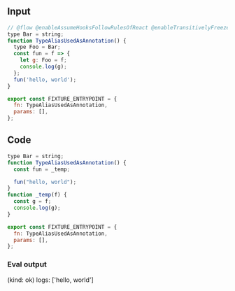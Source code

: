 
## Input

```javascript
// @flow @enableAssumeHooksFollowRulesOfReact @enableTransitivelyFreezeFunctionExpressions
type Bar = string;
function TypeAliasUsedAsAnnotation() {
  type Foo = Bar;
  const fun = f => {
    let g: Foo = f;
    console.log(g);
  };
  fun('hello, world');
}

export const FIXTURE_ENTRYPOINT = {
  fn: TypeAliasUsedAsAnnotation,
  params: [],
};

```

## Code

```javascript
type Bar = string;
function TypeAliasUsedAsAnnotation() {
  const fun = _temp;

  fun("hello, world");
}
function _temp(f) {
  const g = f;
  console.log(g);
}

export const FIXTURE_ENTRYPOINT = {
  fn: TypeAliasUsedAsAnnotation,
  params: [],
};

```
      
### Eval output
(kind: ok) 
logs: ['hello, world']